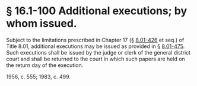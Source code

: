 # § 16.1-100 Additional executions; by whom issued.

<p>Subject to the limitations prescribed in Chapter 17 (§ <a href='http://law.lis.virginia.gov/vacode/8.01-426/'>8.01-426</a> et seq.) of Title 8.01, additional executions may be issued as provided in § <a href='http://law.lis.virginia.gov/vacode/8.01-475/'>8.01-475</a>. Such executions shall be issued by the judge or clerk of the general district court and shall be returned to the court in which such papers are held on the return day of the execution.</p><p>1956, c. 555; 1983, c. 499.</p>